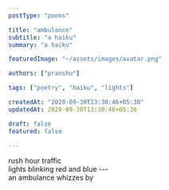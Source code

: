 ```yaml
---
postType: "poems"

title: "ambulance"
subtitle: "a haiku"
summary: "a haiku"

featuredImage: "~/assets/images/avatar.png"

authors: ["pranshu"]

tags: ["poetry", "haiku", "lights"]

createdAt: "2020-09-30T13:30:46+05:30"
updatedAt: 2020-09-30T13:30:46+05:30

draft: false
featured: false

---
```


rush hour traffic  
lights blinking red and blue ---     
an ambulance whizzes by
